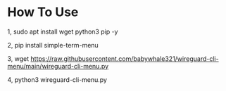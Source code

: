 # How To Use

1, sudo apt install wget python3 pip -y

2, pip install simple-term-menu

3, wget https://raw.githubusercontent.com/babywhale321/wireguard-cli-menu/main/wireguard-cli-menu.py

4, python3 wireguard-cli-menu.py
